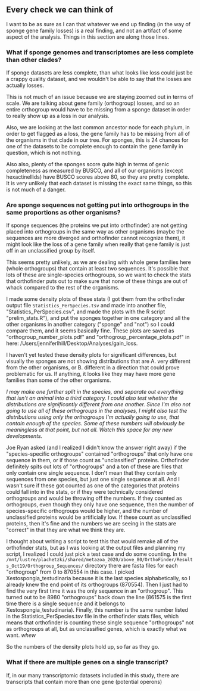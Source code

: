 ## Every check we can think of

I want to be as sure as I can that whatever we end up finding (in the way of sponge gene family losses) is a real finding, and not an artifact of some aspect of the analysis. Things in this section are along those lines.


### What if sponge genomes and transcriptomes are less complete than other clades?

If sponge datasets are less complete, than what looks like loss could just be a crappy quality dataset, and we wouldn't be able to say that the losses are actually losses.

This is not much of an issue because we are staying zoomed out in terms of scale. We are talking about gene family (orthogroup) losses, and so an entire orthogroup would have to be missing from a sponge dataset in order to really show up as a loss in our analysis.

Also, we are looking at the last common ancestor node for each phylum, in order to get flagged as a loss, the gene family has to be missing from all of the organisms in that clade in our tree. For sponges, this is 24 chances for one of the datasets to be complete enough to contain the gene family in question, which is not nothing.

Also also, plenty of the sponges score quite high in terms of genic completeness as measured by BUSCO, and all of our organisms (except hexactinellids) have BUSCO scores above 80, so they are pretty complete. It is very unlikely that each dataset is missing the exact same things, so this is not much of a danger.


### Are sponge sequences not getting put into orthogroups in the same proportions as other organisms?

If sponge sequences (the proteins we put into orthofinder) are not getting placed into orthogroups in the same way as other organisms (maybe the sequences are more diverged and orthofinder cannot recognize them), it might look like the loss of a gene family when really that gene family is just off in an unclassified group by itself.

This seems pretty unlikely, as we are dealing with whole gene families here (whole orthogroups) that contain at least two sequences. It's possible that lots of these are single-species orthogroups, so we want to check the stats that orthofinder puts out to make sure that none of these things are out of whack compared to the rest of the organisms.  

I made some density plots of these stats (I got them from the orthofinder output file `Statistics_PerSpecies.tsv` and made into another file, "Statistics_PerSpecies.csv", and made the plots with the R script "prelim_stats.R"), and put the sponges together in one category and all the other organisms in another category ("sponge" and "not") so I could compare them, and it seems basically fine. These plots are saved as "orthogroup_number_plots.pdf" and "orthogroup_percentage_plots.pdf" in here: /Users/jenniferlhill/Desktop/Analyses/gain_loss.  

I haven't yet tested these density plots for significant differences, but visually the sponges are not showing distributions that are A. very different from the other organisms, or B. different in a direction that could prove problematic for us. If anything, it looks like they may have more gene families than some of the other organisms.  

*I may make one further split in the species, and separate out everything that isn't an animal into a third category. I could also test whether the distributions are significantly different from one another. Since I'm also not going to use all of these orthogroups in the analyses, I might also test the distributions using only the orthogroups I'm actually going to use, that contain enough of the species. Some of these numbers will obviously be meaningless at that point, but not all. Watch this space for any new developments.*  

Joe Ryan asked (and I realized I didn't know the answer right away) if the "species-specific orthogroups" contained "orthogroups" that only have one sequence in them, or if those count as "unclassified" proteins. Orthofinder definitely spits out lots of "orthogroups" and a ton of these are files that only contain one single sequence. I don't mean that they contain only sequences from one species, but just one single sequence at all. And I wasn't sure if these got counted as one of the categories that proteins could fall into in the stats, or if they were technically considered orthogroups and would be throwing off the numbers. If they counted as orthogroups, even though they only have one sequence, then the number of species-specific orthogroups would be higher, and the number of unclassified proteins would be artificially low. If these count as unclassified proteins, then it's fine and the numbers we are seeing in the stats are "correct" in that they are what we think they are.  

I thought about writing a script to test this that would remake all of the orthofinder stats, but as I was looking at the output files and planning my script, I realized I could just pick a test case and do some counting. In the `/mnt/lustre/plachetzki/shared/metazoa_2020/above_80/OrthoFinder/Results_Oct19/Orthogroup_Sequences/` directory there are fasta files for each "orthogroup" from 0 to 870554 in this case. I picked Xestospongia_testudinaria because it is the last species alphabetically, so I already knew the end point of its orthogroups (870554). Then I just had to find the very first time it was the only sequence in an "orthogroup". This turned out to be 8980 "orthogroups" back down the line (861575 is the first time there is a single sequence and it belongs to Xestospongia_testudinaria). Finally, this number is the same number listed in the Statistics_PerSpecies.tsv file in the orthofinder stats files, which means that orthofinder is counting these single sequence "orthogroups" not as orthogroups at all, but as unclassified genes, which is exactly what we want. *whew*  

So the numbers of the density plots hold up, so far as they go.  


### What if there are multiple genes on a single transcript?  

If, in our many transcriptomic datasets included in this study, there are transcripts that contain more than one gene (potential operons)
